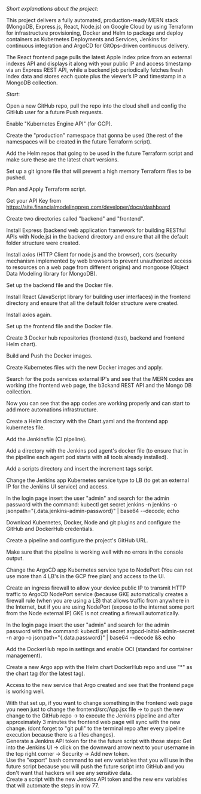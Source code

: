 *Short explanations about the project*:

This project delivers a fully automated, production-ready MERN stack (MongoDB, Express.js, React, Node.js) on Google Cloud by using Terraform for infrastructure provisioning, Docker and Helm to package and deploy containers as Kubernetes Deployments and Services, Jenkins for continuous integration and ArgoCD for GitOps-driven continuous delivery.

The React frontend page pulls the latest Apple index price from an external indexes API and displays it along with your public IP and access timestamp via an Express REST API, while a backend job periodically fetches fresh index data and stores each quote plus the viewer’s IP and timestamp in a MongoDB collection.

*Start*:

Open a new GitHub repo, pull the repo into the cloud shell and config the GitHub user for a future Push requests.

Enable "Kubernetes Engine API" (for GCP).

Create the "production" namespace that gonna be used (the rest of the namespaces will be created in the future Terraform script).

Add the Helm repos that going to be used in the future Terraform script and make sure these are the latest chart versions.

Set up a git ignore file that will prevent a high memory Terraform files to be pushed. 

Plan and Apply Terraform script.

Get your API Key from https://site.financialmodelingprep.com/developer/docs/dashboard

Create two directories called "backend" and "frontend".

Install Express (backend web application framework for building RESTful APIs with Node.js) in the backend directory and ensure that all the default folder structure were created.

Install axios (HTTP Client for node.js and the browser), cors (security mechanism implemented by web browsers to prevent unauthorized access to resources on a web page from different origins) and mongoose (Object Data Modeling library for MongoDB).

Set up the backend file and the Docker file.

Install React (JavaScript library for building user interfaces) in the frontend directory and ensure that all the default folder structure were created.

Install axios again.

Set up the frontend file and the Docker file.

Create 3 Docker hub repositories (frontend (test), backend and frontend Helm chart).

Build and Push the Docker images.

Create Kubernetes files with the new Docker images and apply.

Search for the pods services external IP's and see that the MERN codes are working (the frontend web page, the b3ckand REST API and the Mongo DB collection.

Now you can see that the app codes are working properly and can start to add more automations infrastructure.

Create a Helm directory with the Chart.yaml and the frontend app kubernetes file.

Add the Jenkinsfile (CI pipeline).

Add a directory with the Jenkins pod agent's docker file (to ensure that in the pipeline each agent pod starts with all tools already installed).

Add a scripts directory and insert the increment tags script.

Change the Jenkins app Kubernetes service type to LB (to get an external IP for the Jenkins UI service) and access.

In the login page insert the user "admin" and search for the admin password with the command:                                                                          kubectl get secret jenkins -n jenkins   -o jsonpath="{.data.jenkins-admin-password}" | base64 --decode; echo

Download Kubernetes, Docker, Node and git plugins and configure the GitHub and DockerHub credentials.

Create a pipeline and configure the project's GitHub URL.

Make sure that the pipeline is working well with no errors in the console output.

Change the ArgoCD app Kubernetes service type to NodePort (You can not use more than 4 LB's in the GCP free plan) and access to the UI.

Create an ingress firewall to allow your device public IP to transmit HTTP traffic to ArgoCD NodePort service (because GKE automatically creates a firewall rule (when you are using a LB) that allows traffic from anywhere in the Internet, but if you are using NodePort (expose to the internet some port from the Node external IP) GKE is not creating a firewall automatically. 

In the login page insert the user "admin" and search for the admin password with the command:                                                                          kubectl get secret argocd-initial-admin-secret -n argo -o jsonpath="{.data.password}" | base64 --decode && echo

Add the DockerHub repo in settings and enable OCI (standard for container management).

Create a new Argo app with the Helm chart DockerHub repo and use "*" as the chart tag (for the latest tag).

Access to the new service that Argo created and see that the frontend page is working well.

With that set up, if you want to change something in the frontend web page you neen just to change the frontend/src/App.jsx file -> to push the new change to the GitHub repo -> to execute the Jenkins pipeline and after approximately 3 minutes the frontend web page will sync with the new change. (dont forget to "git pull" to the terminal repo after every pipeline execution because there is a files changes).                                                                                                                                                                                                                                                                                
Generate a Jenkins API token for the the future script with those steps: Get into the Jenkins UI -> click on the downward arrow next to your username in the top right corner -> Security -> Add new token.                                                                                                                                                     
Use the "export" bash command to set env variables that you will use in the future script because you will push the future script into GitHub and you don't want that hackers will see any sensitive data.                                                                                                                                                                      
Create a script with the new Jenkins API token and the new env variables that will automate the steps in row 77.  

